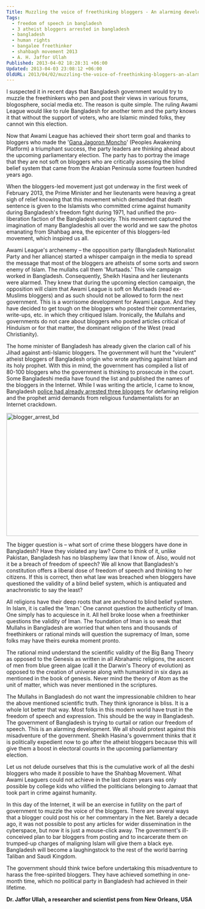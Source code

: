 ```yaml
---
Title: Muzzling the voice of freethinking bloggers - An alarming development in Bangladesh!
Tags:
  - freedom of speech in bangladesh
  - 3 atheist bloggers arrested in bangladesh
  - bangladesh
  - human rights
  - bangalee freethinker
  - shahbagh movement 2013
  - A. H. Jaffor Ullah
Published: 2013-04-02 18:28:31 +06:00
Updated: 2013-04-03 23:08:12 +06:00
OldURL: 2013/04/02/muzzling-the-voice-of-freethinking-bloggers-an-alarming-development-in-bangladesh/
---
```


I suspected it in recent days that Bangladesh government would try to muzzle the freethinkers who pen and post their views in various forums, blogosphere, social media etc. The reason is quite simple. The ruling Awami League would like to rule Bangladesh for another term and the party knows it that without the support of voters, who are Islamic minded folks, they cannot win this election.

Now that Awami League has achieved their short term goal and thanks to bloggers who made the '<a href="https://en.wikipedia.org/wiki/2013_Shahbag_protests">Gana Jagoron Moncho</a>' (Peoples Awakening Platform) a triumphant success, the party leaders are thinking ahead about the upcoming parliamentary election. The party has to portray the image that they are not soft on bloggers who are critically assessing the blind belief system that came from the Arabian Peninsula some fourteen hundred years ago.

When the bloggers-led movement just got underway in the first week of February 2013, the Prime Minister and her lieutenants were heaving a great sigh of relief knowing that this movement which demanded that death sentence is given to the Islamists who committed crime against humanity during Bangladesh's freedom fight during 1971, had unified the pro-liberation faction of the Bangladesh society. This movement captured the imagination of many Bangladeshis all over the world and we saw the photos emanating from Shahbag area, the epicenter of this bloggers-led movement, which inspired us all.

Awami League's archenemy – the opposition party (Bangladesh Nationalist Party and her alliance) started a whisper campaign in the media to spread the message that most of the bloggers are atheists of some sorts and sworn enemy of Islam. The mullahs call them 'Murtaads.' This vile campaign worked in Bangladesh. Consequently, Sheikh Hasina and her lieutenants were alarmed. They knew that during the upcoming election campaign, the opposition will claim that Awami League is soft on Murtaads (read ex-Muslims bloggers) and as such should not be allowed to form the next government. This is a worrisome development for Awami League. And they have decided to get tough on the bloggers who posted their commentaries, write-ups, etc. in which they critiqued Islam. Ironically, the Mullahs and governments do not care about bloggers who posted articles critical of Hinduism or for that matter, the dominant religion of the West (read Christianity).

The home minister of Bangladesh has already given the clarion call of his Jihad against anti-Islamic bloggers. The government will hunt the "virulent" atheist bloggers of Bangladesh origin who wrote anything against Islam and its holy prophet. With this in mind, the government has compiled a list of 80-100 bloggers who the government is thinking to prosecute in the court. Some Bangladeshi media have found the list and published the names of the bloggers in the Internet. While I was writing the article, I came to know, Bangladesh <a href="https://bdnews24.com/bangladesh/2013/04/02/3-bloggers-arrested">police had already arrested three bloggers</a> for defaming religion and the prophet amid demands from religious fundamentalists for an Internet crackdown.

<a href="https://enblog.muktomona.com/?attachment_id=1862" rel="attachment wp-att-1862"><img class="aligncenter size-full wp-image-1862" alt="blogger_arrest_bd" src="https://enblog.muktomona.com/wp-content/uploads/2013/04/blogger_arrest_bd.jpg" width="518" height="323" /></a>

The bigger question is – what sort of crime these bloggers have done in Bangladesh? Have they violated any law? Come to think of it, unlike Pakistan, Bangladesh has no blasphemy law that I know of. Also, would not it be a breach of freedom of speech? We all know that Bangladesh's constitution offers a liberal dose of freedom of speech and thinking to her citizens. If this is correct, then what law was breached when bloggers have questioned the validity of a blind belief system, which is antiquated and anachronistic to say the least?

All religions have their deep roots that are anchored to blind belief system. In Islam, it is called the 'Iman.' One cannot question the authenticity of Iman. One simply has to acquiesce in it. All hell broke loose when a freethinker questions the validity of Iman. The foundation of Iman is so weak that Mullahs in Bangladesh are worried that when tens and thousands of freethinkers or rational minds will question the supremacy of Iman, some folks may have theirs eureka moment pronto.

The rational mind understand the scientific validity of the Big Bang Theory as opposed to the Genesis as written in all Abrahamic religions, the ascent of men from blue green algae (call it the Darwin's Theory of evolution) as opposed to the creation of universe along with humankind in six days as mentioned in the book of genesis. Never mind the theory of Atom as the unit of matter, which was never mentioned in the scriptures.

The Mullahs in Bangladesh do not want the impressionable children to hear the above mentioned scientific truth. They think ignorance is bliss. It is a whole lot better that way.
Most folks in this modern world have trust in the freedom of speech and expression. This should be the way in Bangladesh. The government of Bangladesh is trying to curtail or ration our freedom of speech. This is an alarming development. We all should protest against this misadventure of the government. Sheikh Hasina's government thinks that it is politically expedient now to go after the atheist bloggers because this will give them a boost in electoral counts in the upcoming parliamentary election.

Let us not delude ourselves that this is the cumulative work of all the deshi bloggers who made it possible to have the Shahbag Movement. What Awami Leaguers could not achieve in the last dozen years was only possible by college kids who vilified the politicians belonging to Jamaat that took part in crime against humanity.

In this day of the Internet, it will be an exercise in futility on the part of government to muzzle the voice of the bloggers. There are several ways that a blogger could post his or her commentary in the Net. Barely a decade ago, it was not possible to post any articles for wider dissemination in the cyberspace, but now it is just a mouse-click away.
The government's ill-conceived plan to bar bloggers from posting and to incarcerate them on trumped-up charges of maligning Islam will give them a black eye. Bangladesh will become a laughingstock to the rest of the world barring Taliban and Saudi Kingdom.

The government should think twice before undertaking this misadventure to harass the free-spirited bloggers. They have achieved something in one-month time, which no political party in Bangladesh had achieved in their lifetime.

<strong>Dr. Jaffor Ullah, a researcher and scientist pens from New Orleans, USA</strong>
